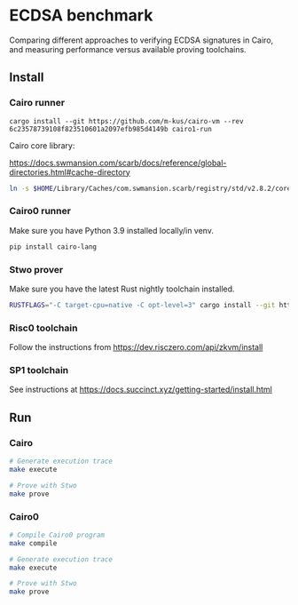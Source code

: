 # ECDSA benchmark

Comparing different approaches to verifying ECDSA signatures in Cairo, and measuring performance versus available proving toolchains.

## Install

### Cairo runner

```
cargo install --git https://github.com/m-kus/cairo-vm --rev 6c23578739108f823510601a2097efb985d4149b cairo1-run
```

Cairo core library:

https://docs.swmansion.com/scarb/docs/reference/global-directories.html#cache-directory

```sh
ln -s $HOME/Library/Caches/com.swmansion.scarb/registry/std/v2.8.2/core cairo/corelib 
```

### Cairo0 runner

Make sure you have Python 3.9 installed locally/in venv.

```sh
pip install cairo-lang
```

### Stwo prover

Make sure you have the latest Rust nightly toolchain installed.

```sh
RUSTFLAGS="-C target-cpu=native -C opt-level=3" cargo install --git https://github.com/starkware-libs/stwo-cairo adapted_stwo
```

### Risc0 toolchain

Follow the instructions from https://dev.risczero.com/api/zkvm/install

### SP1 toolchain

See instructions at https://docs.succinct.xyz/getting-started/install.html

## Run

### Cairo

```sh
# Generate execution trace
make execute

# Prove with Stwo
make prove
```

### Cairo0

```sh
# Compile Cairo0 program
make compile

# Generate execution trace
make execute

# Prove with Stwo
make prove
```
